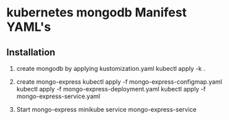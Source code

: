 # kubernetes mongodb Manifest YAML's

## Installation
1. create mongodb by applying kustomization.yaml
   kubectl apply -k .


2. create mongo-express
    kubectl apply -f mongo-express-configmap.yaml
    kubectl apply -f mongo-express-deployment.yaml
    kubectl apply -f mongo-express-service.yaml

3. Start mongo-express
   minikube service mongo-express-service 
